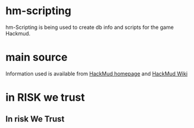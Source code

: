 # hm-scripting

hm-Scripting is being used to create db info and scripts for the game Hackmud.

# main source

Information used is available from 
[HackMud homepage](https://www.hackmud.com/) and [HackMud Wiki](https://wiki.hackmud.com/)

# in RISK we trust

## In risk We Trust